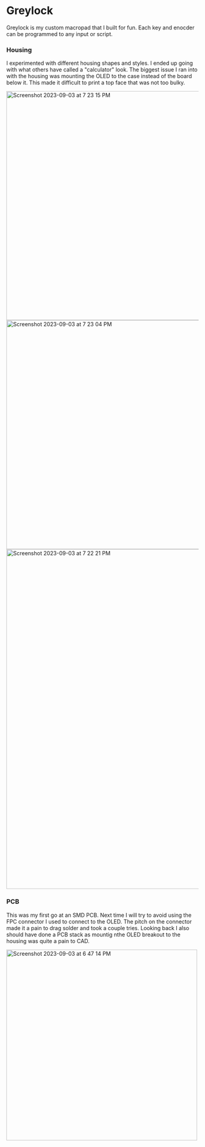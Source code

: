 # Greylock
Greylock is my custom macropad that I built for fun. Each key and enocder can be programmed to any input or script. 


### Housing
I experimented with different housing shapes and styles. I ended up going with what others have called a "calculator" look. The biggest issue I ran into with the housing was mounting the OLED to the case instead of the board below it. This made it difficult to print a top face that was not too bulky. 

<img src="https://github.com/Itaiboss/Greylock-/assets/90986809/f9384a4e-a2f9-4b94-b04f-b29676eca7b9" alt="Screenshot 2023-09-03 at 7 23 15 PM" height="600"/>
<img src="https://github.com/Itaiboss/Greylock-/assets/90986809/c9f73e90-891b-4a8e-a491-bfd73239d6d4" alt="Screenshot 2023-09-03 at 7 23 04 PM" height="600"/>
<img src="https://github.com/Itaiboss/Greylock-/assets/90986809/03c1c00e-cec8-4910-846c-a7d85cf98b0b" alt="Screenshot 2023-09-03 at 7 22 21 PM" width="890"/>

### PCB
This was my first go at an SMD PCB. Next time I will try to avoid using the FPC connector I used to connect to the OLED. The pitch on the connector made it a pain to drag solder and took a couple tries. Looking back I also should have done a PCB stack as mountig nthe OLED breakout to the housing was quite a pain to CAD.

<img src="https://github.com/Itaiboss/Greylock-/assets/90986809/86775b57-50d4-47b5-97b5-48d88f6a82c7" alt="Screenshot 2023-09-03 at 6 47 14 PM" height="500"/>


